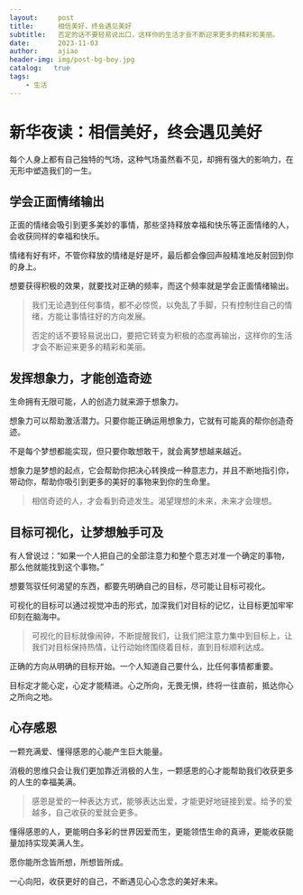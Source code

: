 ```yaml
---
layout:     post
title:      相信美好，终会遇见美好
subtitle:   否定的话不要轻易说出口，这样你的生活才会不断迎来更多的精彩和美丽。
date:       2023-11-03
author:     ajiao
header-img: img/post-bg-boy.jpg
catalog:   true
tags:
    - 生活
---
```


# 新华夜读：相信美好，终会遇见美好

每个人身上都有自己独特的气场，这种气场虽然看不见，却拥有强大的影响力，在无形中塑造我们的一生。

## 学会正面情绪输出

正面的情绪会吸引到更多美妙的事情，那些坚持释放幸福和快乐等正面情绪的人，会收获同样的幸福和快乐。

情绪有好有坏，不管你释放的情绪是好是坏，最后都会像回声般精准地反射回到你的身上。

想要获得积极的效果，就要找对正确的频率，而这个频率就是学会正面情绪输出。

> 我们无论遇到任何事情，都不必惊慌，以免乱了手脚，只有控制住自己的情绪，方能让事情往好的方向发展。
> 
> 否定的话不要轻易说出口，要把它转变为积极的态度再输出，这样你的生活才会不断迎来更多的精彩和美丽。

## 发挥想象力，才能创造奇迹

生命拥有无限可能，人的创造力就来源于想象力。

想象力可以帮助激活潜力。只要你能正确运用想象力，它就有可能真的帮你创造奇迹。

不是每个梦想都能实现，但只要你敢想敢干，就会离梦想越来越近。

想象力是梦想的起点，它会帮助你把决心转换成一种意志力，并且不断地指引你，带动你，帮助你吸引到更多的美好的事物来到你的生命里。

> 相信奇迹的人，才会看到奇迹发生。渴望理想的未来，未来才会理想。

## 目标可视化，让梦想触手可及

有人曾说过：“如果一个人把自己的全部注意力和整个意志对准一个确定的事物，那么他就能找到这个事物。”

想要驾驭任何渴望的东西，都要先明确自己的目标，尽可能让目标可视化。

可视化的目标可以通过视觉冲击的形式，加深我们对目标的记忆，让目标更加牢牢印刻在脑海中。

> 可视化的目标就像闹钟，不断提醒我们，让我们把注意力集中到目标上，让我们对目标保持热情，让行动始终围绕着目标，直到目标顺利达成。

正确的方向从明确的目标开始。一个人知道自己要什么，比任何事情都重要。

目标定才能心定，心定才能精进。心之所向，无畏无惧，终将一往直前，抵达你心之所向之地。

## 心存感恩

一颗充满爱、懂得感恩的心能产生巨大能量。

消极的思维只会让我们更加靠近消极的人生，一颗感恩的心才能帮助我们收获更多的人生的幸福美满。

> 感恩是爱的一种表达方式，能够表达出爱，才能更好地链接到爱。给予的爱越多，自己收获的爱就会更多。

懂得感恩的人，更能明白多彩的世界因爱而生，更能领悟生命的真谛，更能收获能量加持实现美满人生。

愿你能所念皆所想，所想皆所成。

一心向阳，收获更好的自己，不断遇见心心念念的美好未来。
